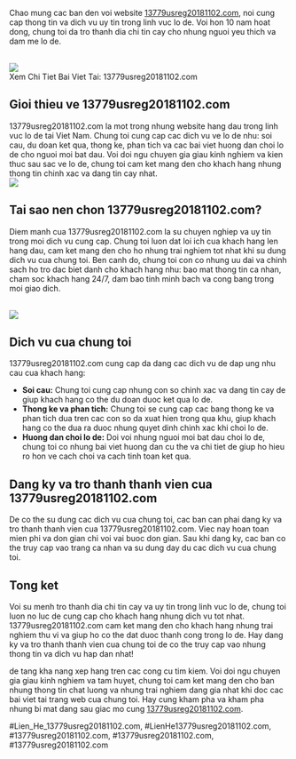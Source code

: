 <p>Chao mung cac ban den voi website <a href="https://13779usreg20181102.com/">13779usreg20181102.com</a>, noi cung cap thong tin va dich vu uy tin trong linh vuc lo de. Voi hon 10 nam hoat dong, chung toi da tro thanh dia chi tin cay cho nhung nguoi yeu thich va dam me lo de.</p><br><img src="https://13779usreg20181102.com/wp-content/uploads/2025/03/giacmo-600x400.webp"></br>
Xem Chi Tiet Bai Viet Tai: 13779usreg20181102.com<h2>Gioi thieu ve 13779usreg20181102.com</h2><p>13779usreg20181102.com la mot trong nhung website hang dau trong linh vuc lo de tai Viet Nam. Chung toi cung cap cac dich vu ve lo de nhu: soi cau, du doan ket qua, thong ke, phan tich va cac bai viet huong dan choi lo de cho nguoi moi bat dau. Voi doi ngu chuyen gia giau kinh nghiem va kien thuc sau sac ve lo de, chung toi cam ket mang den cho khach hang nhung thong tin chinh xac va dang tin cay nhat.<br><img src="https://13779usreg20181102.com/wp-content/uploads/2025/03/tai-xuong-2025-03-07T091731.156-729x400.jpg"></br><h2>Tai sao nen chon 13779usreg20181102.com?</h2><p>Diem manh cua 13779usreg20181102.com la su chuyen nghiep va uy tin trong moi dich vu cung cap. Chung toi luon dat loi ich cua khach hang len hang dau, cam ket mang den cho ho nhung trai nghiem tot nhat khi su dung dich vu cua chung toi. Ben canh do, chung toi con co nhung uu dai va chinh sach ho tro dac biet danh cho khach hang nhu: bao mat thong tin ca nhan, cham soc khach hang 24/7, dam bao tinh minh bach va cong bang trong moi giao dich.</p><br><img src="https://13779usreg20181102.com/wp-content/uploads/2025/03/Logo-13779usreg20181102.com_-800x800.png"></br><h2>Dich vu cua chung toi</h2><p>13779usreg20181102.com cung cap da dang cac dich vu de dap ung nhu cau cua khach hang:<ul>
<li><strong>Soi cau:</strong> Chung toi cung cap nhung con so chinh xac va dang tin cay de giup khach hang co the du doan duoc ket qua lo de.</li>
<li><strong>Thong ke va phan tich:</strong> Chung toi se cung cap cac bang thong ke va phan tich dua tren cac con so da xuat hien trong qua khu, giup khach hang co the dua ra duoc nhung quyet dinh chinh xac khi choi lo de.</li>
<li><strong>Huong dan choi lo de:</strong> Doi voi nhung nguoi moi bat dau choi lo de, chung toi co nhung bai viet huong dan cu the va chi tiet de giup ho hieu ro hon ve cach choi va cach tinh toan ket qua.</li>
</ul><h2>Dang ky va tro thanh thanh vien cua 13779usreg20181102.com</h2><p>De co the su dung cac dich vu cua chung toi, cac ban can phai dang ky va tro thanh thanh vien cua 13779usreg20181102.com. Viec nay hoan toan mien phi va don gian chi voi vai buoc don gian. Sau khi dang ky, cac ban co the truy cap vao trang ca nhan va su dung day du cac dich vu cua chung toi.</p><h2>Tong ket</h2><p>Voi su menh tro thanh dia chi tin cay va uy tin trong linh vuc lo de, chung toi luon no luc de cung cap cho khach hang nhung dich vu tot nhat. 13779usreg20181102.com cam ket mang den cho khach hang nhung trai nghiem thu vi va giup ho co the dat duoc thanh cong trong lo de. Hay dang ky va tro thanh thanh vien cua chung toi de co the truy cap vao nhung thong tin va dich vu hap dan nhat!<p>de tang kha nang xep hang tren cac cong cu tim kiem. Voi doi ngu chuyen gia giau kinh nghiem va tam huyet, chung toi cam ket mang den cho ban nhung thong tin chat luong va nhung trai nghiem dang gia nhat khi doc cac bai viet tai trang web cua chung toi. Hay cung kham pha va kham pha nhung bi mat dang sau giac mo cung <a href="https://13779usreg20181102.com/">13779usreg20181102.com</a>.</p>
#Lien_He_13779usreg20181102.com, #LienHe13779usreg20181102.com, #13779usreg20181102.com, #13779usreg20181102.com, #13779usreg20181102.com

